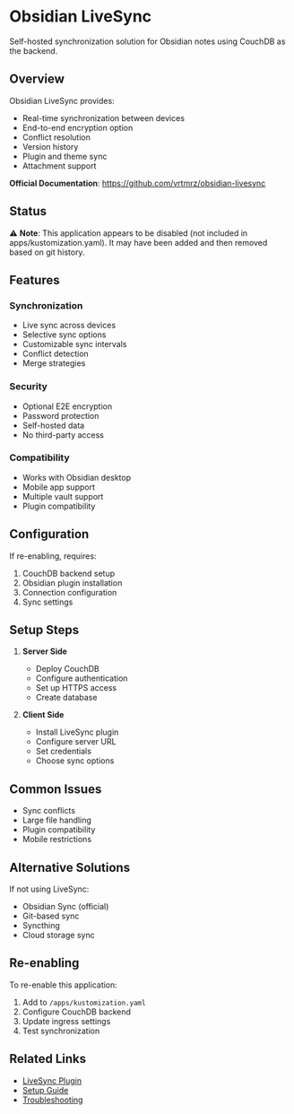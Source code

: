 # Obsidian LiveSync

Self-hosted synchronization solution for Obsidian notes using CouchDB as the backend.

## Overview

Obsidian LiveSync provides:
- Real-time synchronization between devices
- End-to-end encryption option
- Conflict resolution
- Version history
- Plugin and theme sync
- Attachment support

**Official Documentation**: https://github.com/vrtmrz/obsidian-livesync

## Status

⚠️ **Note**: This application appears to be disabled (not included in apps/kustomization.yaml). It may have been added and then removed based on git history.

## Features

### Synchronization
- Live sync across devices
- Selective sync options
- Customizable sync intervals
- Conflict detection
- Merge strategies

### Security
- Optional E2E encryption
- Password protection
- Self-hosted data
- No third-party access

### Compatibility
- Works with Obsidian desktop
- Mobile app support
- Multiple vault support
- Plugin compatibility

## Configuration

If re-enabling, requires:
1. CouchDB backend setup
2. Obsidian plugin installation
3. Connection configuration
4. Sync settings

## Setup Steps

1. **Server Side**
   - Deploy CouchDB
   - Configure authentication
   - Set up HTTPS access
   - Create database

2. **Client Side**
   - Install LiveSync plugin
   - Configure server URL
   - Set credentials
   - Choose sync options

## Common Issues

- Sync conflicts
- Large file handling
- Plugin compatibility
- Mobile restrictions

## Alternative Solutions

If not using LiveSync:
- Obsidian Sync (official)
- Git-based sync
- Syncthing
- Cloud storage sync

## Re-enabling

To re-enable this application:
1. Add to `/apps/kustomization.yaml`
2. Configure CouchDB backend
3. Update ingress settings
4. Test synchronization

## Related Links

- [LiveSync Plugin](https://github.com/vrtmrz/obsidian-livesync)
- [Setup Guide](https://github.com/vrtmrz/obsidian-livesync/blob/main/docs/setup_own_server.md)
- [Troubleshooting](https://github.com/vrtmrz/obsidian-livesync/blob/main/docs/troubleshooting.md)